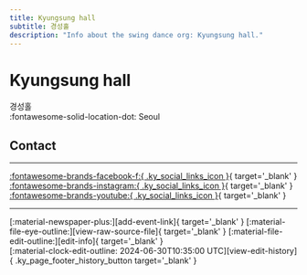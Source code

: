 ```yaml
---
title: Kyungsung hall
subtitle: 경성홀
description: "Info about the swing dance org: Kyungsung hall."
---
```


# Kyungsung hall

경성홀  
:fontawesome-solid-location-dot: Seoul  


## Contact


---

 [:fontawesome-brands-facebook-f:{ .ky_social_links_icon }](https://www.facebook.com/kyungsunghall){ target='_blank' } [:fontawesome-brands-instagram:{ .ky_social_links_icon }](https://instagram.com/kyungsunghall){ target='_blank' } [:fontawesome-brands-youtube:{ .ky_social_links_icon }](https://youtube.com/KyungsungHall){ target='_blank' }

---

<div class="ky_page_footer" markdown>
<div class="ky_page_footer_trailing" markdown="span">
[:material-newspaper-plus:][add-event-link]{ target='_blank' }
[:material-file-eye-outline:][view-raw-source-file]{ target='_blank' }
[:material-file-edit-outline:][edit-info]{ target='_blank' }
</div>
<div class="ky_page_footer_leading" markdown="span">
[:material-clock-edit-outline: 2024-06-30T10:35:00 UTC][view-edit-history]{ .ky_page_footer_history_button target='_blank' }
</div>
</div>

[add-event-link]: https://github.com/swingdance/events/issues/new?assignees=&labels=add+event&projects=&template=02-add_entity.yml&title=%5Bko_KR%5D%20Add%20Event%3A%20%3CName%3E&region=ko_KR&province=Seoul&city=Seoul&org_id=kyungsung-hall "Add Event"
[view-raw-source-file]: https://github.com/swingdance/orgs/blob/main/ko_KR/kyungsung-hall.json "View Raw Source File"
[edit-info]: https://github.com/swingdance/orgs/issues/new?assignees=&labels=update+org&projects=&template=03-update_entity.yml&title=%5Bko_KR%5D%20Update%20Org%3A%20Kyungsung%20hall&region=ko_KR&id=kyungsung-hall&name=Kyungsung%20hall "Edit Info"

[view-edit-history]: https://github.com/swingdance/orgs/commits/main/ko_KR/kyungsung-hall.json "View Edit History"
